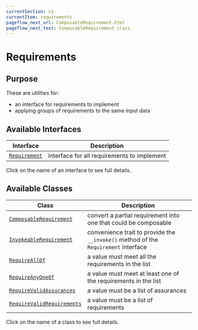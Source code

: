 ```yaml
---
currentSection: v1
currentItem: requirements
pageflow_next_url: ComposableRequirement.html
pageflow_next_text: ComposableRequirement class
---
```


# Requirements

## Purpose

These are utilities for:

* an interface for requirements to implement
* applying groups of requirements to the same input data

## Available Interfaces

Interface | Description
------|------------
[`Requirement`](../Interfaces/Requirement.html) | interface for all requirements to implement

Click on the name of an interface to see full details.

## Available Classes

Class | Description
------|------------
[`ComposableRequirement`](ComposableRequirement.html) | convert a partial requirement into one that could be composable
[`InvokeableRequirement`](InvokeableRequirement.html) | convenience trait to provide the `__invoke()` method of the `Requirement` interface
[`RequireAllOf`](RequireAllOf.html) | a value must meet all the requirements in the list
[`RequireAnyOneOf`](RequireAnyOneOf.html) | a value must meet at least one of the requirements in the list
[`RequireValidAssurances`](RequireValidAssurances.html) | a value must be a list of assurances
[`RequireValidRequirements`](RequireValidRequirements.html) | a value must be a list of requirements

Click on the name of a class to see full details.
